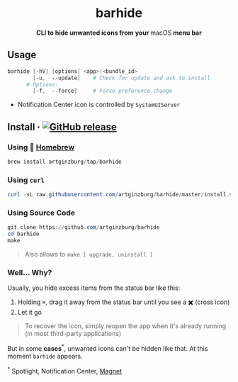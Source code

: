 <div align="center">
	<h1>barhide</h1>
  <p><b>CLI to hide unwanted icons from your </b>macOS<b> menu bar</b></p>
</div>

## Usage

```powershell
barhide [-hV] [options] <app>|<bundle_id>
        [-u,  --update]    # Check for update and ask to install
      # Options:
      	[-f,  --force]     # Force preference change
```

- Notification Center icon is controlled by `SystemUIServer`

## Install · [![GitHub release](https://img.shields.io/github/release/dafuqtor/barhide?label=%20&color=gray)](//github.com/DaFuqtor/barhide/releases)

### Using :beer: [Homebrew](//brew.sh)

```powershell
brew install artginzburg/tap/barhide
```

### Using `curl`

```powershell
curl -sL raw.githubusercontent.com/artginzburg/barhide/master/install.sh | sh
```

### Using Source Code

```powershell
git clone https://github.com/artginzburg/barhide
cd barhide
make
```

> Also allows to `make [ upgrade, uninstall ]`

### Well... Why?

Usually, you hide excess items from the status bar like this:

1. Holding `⌘`, drag it away from the status bar until you see a :heavy_multiplication_x: (cross icon)
2. Let it go

> To recover the icon, simply reopen the app when it's already running (in most third-party applications)

But in some <b>cases</b><sup>*</sup>, unwanted icons can't be hidden like that. At this moment `barhide` appears.

<sup>*</sup> Spotlight, Notification Center, [Magnet](//magnet.crowdcafe.com)
